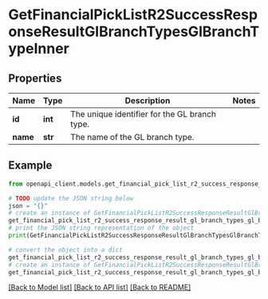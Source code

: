 # GetFinancialPickListR2SuccessResponseResultGlBranchTypesGlBranchTypeInner


## Properties

Name | Type | Description | Notes
------------ | ------------- | ------------- | -------------
**id** | **int** | The unique identifier for the GL branch type. | 
**name** | **str** | The name of the GL branch type. | 

## Example

```python
from openapi_client.models.get_financial_pick_list_r2_success_response_result_gl_branch_types_gl_branch_type_inner import GetFinancialPickListR2SuccessResponseResultGlBranchTypesGlBranchTypeInner

# TODO update the JSON string below
json = "{}"
# create an instance of GetFinancialPickListR2SuccessResponseResultGlBranchTypesGlBranchTypeInner from a JSON string
get_financial_pick_list_r2_success_response_result_gl_branch_types_gl_branch_type_inner_instance = GetFinancialPickListR2SuccessResponseResultGlBranchTypesGlBranchTypeInner.from_json(json)
# print the JSON string representation of the object
print(GetFinancialPickListR2SuccessResponseResultGlBranchTypesGlBranchTypeInner.to_json())

# convert the object into a dict
get_financial_pick_list_r2_success_response_result_gl_branch_types_gl_branch_type_inner_dict = get_financial_pick_list_r2_success_response_result_gl_branch_types_gl_branch_type_inner_instance.to_dict()
# create an instance of GetFinancialPickListR2SuccessResponseResultGlBranchTypesGlBranchTypeInner from a dict
get_financial_pick_list_r2_success_response_result_gl_branch_types_gl_branch_type_inner_from_dict = GetFinancialPickListR2SuccessResponseResultGlBranchTypesGlBranchTypeInner.from_dict(get_financial_pick_list_r2_success_response_result_gl_branch_types_gl_branch_type_inner_dict)
```
[[Back to Model list]](../README.md#documentation-for-models) [[Back to API list]](../README.md#documentation-for-api-endpoints) [[Back to README]](../README.md)


